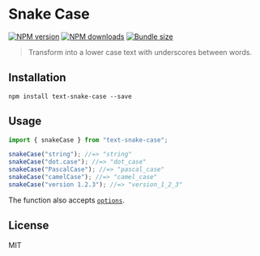 # Snake Case

[![NPM version][npm-image]][npm-url]
[![NPM downloads][downloads-image]][downloads-url]
[![Bundle size][bundlephobia-image]][bundlephobia-url]

> Transform into a lower case text with underscores between words.

## Installation

```
npm install text-snake-case --save
```

## Usage

```js
import { snakeCase } from "text-snake-case";

snakeCase("string"); //=> "string"
snakeCase("dot.case"); //=> "dot_case"
snakeCase("PascalCase"); //=> "pascal_case"
snakeCase("camelCase"); //=> "camel_case"
snakeCase("version 1.2.3"); //=> "version_1_2_3"
```

The function also accepts [`options`](https://github.com/idimetrix/text-case#options).

## License

MIT

[npm-image]: https://img.shields.io/npm/v/text-snake-case.svg?style=flat
[npm-url]: https://npmjs.org/package/text-snake-case
[downloads-image]: https://img.shields.io/npm/dm/text-snake-case.svg?style=flat
[downloads-url]: https://npmjs.org/package/text-snake-case
[bundlephobia-image]: https://img.shields.io/bundlephobia/minzip/text-snake-case.svg
[bundlephobia-url]: https://bundlephobia.com/result?p=text-snake-case
